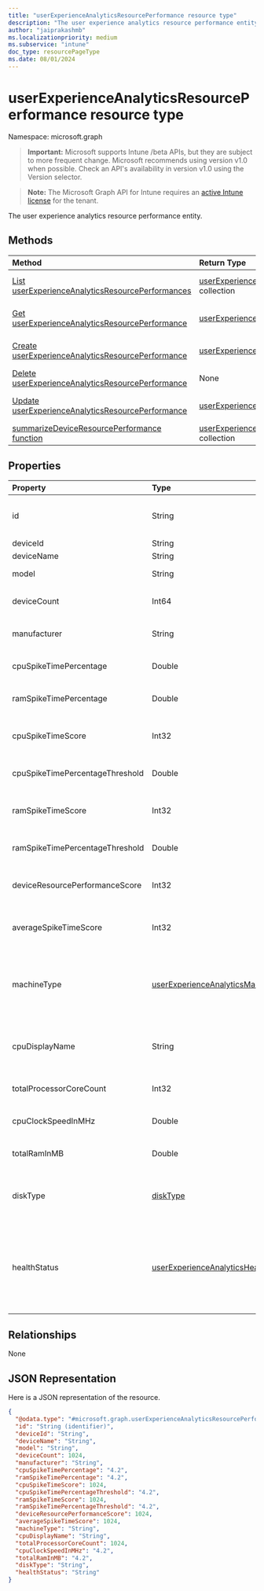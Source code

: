 ```yaml
---
title: "userExperienceAnalyticsResourcePerformance resource type"
description: "The user experience analytics resource performance entity."
author: "jaiprakashmb"
ms.localizationpriority: medium
ms.subservice: "intune"
doc_type: resourcePageType
ms.date: 08/01/2024
---
```


# userExperienceAnalyticsResourcePerformance resource type

Namespace: microsoft.graph

> **Important:** Microsoft supports Intune /beta APIs, but they are subject to more frequent change. Microsoft recommends using version v1.0 when possible. Check an API's availability in version v1.0 using the Version selector.

> **Note:** The Microsoft Graph API for Intune requires an [active Intune license](https://go.microsoft.com/fwlink/?linkid=839381) for the tenant.

The user experience analytics resource performance entity.

## Methods
|Method|Return Type|Description|
|:---|:---|:---|
|[List userExperienceAnalyticsResourcePerformances](../api/intune-devices-userexperienceanalyticsresourceperformance-list.md)|[userExperienceAnalyticsResourcePerformance](../resources/intune-devices-userexperienceanalyticsresourceperformance.md) collection|List properties and relationships of the [userExperienceAnalyticsResourcePerformance](../resources/intune-devices-userexperienceanalyticsresourceperformance.md) objects.|
|[Get userExperienceAnalyticsResourcePerformance](../api/intune-devices-userexperienceanalyticsresourceperformance-get.md)|[userExperienceAnalyticsResourcePerformance](../resources/intune-devices-userexperienceanalyticsresourceperformance.md)|Read properties and relationships of the [userExperienceAnalyticsResourcePerformance](../resources/intune-devices-userexperienceanalyticsresourceperformance.md) object.|
|[Create userExperienceAnalyticsResourcePerformance](../api/intune-devices-userexperienceanalyticsresourceperformance-create.md)|[userExperienceAnalyticsResourcePerformance](../resources/intune-devices-userexperienceanalyticsresourceperformance.md)|Create a new [userExperienceAnalyticsResourcePerformance](../resources/intune-devices-userexperienceanalyticsresourceperformance.md) object.|
|[Delete userExperienceAnalyticsResourcePerformance](../api/intune-devices-userexperienceanalyticsresourceperformance-delete.md)|None|Deletes a [userExperienceAnalyticsResourcePerformance](../resources/intune-devices-userexperienceanalyticsresourceperformance.md).|
|[Update userExperienceAnalyticsResourcePerformance](../api/intune-devices-userexperienceanalyticsresourceperformance-update.md)|[userExperienceAnalyticsResourcePerformance](../resources/intune-devices-userexperienceanalyticsresourceperformance.md)|Update the properties of a [userExperienceAnalyticsResourcePerformance](../resources/intune-devices-userexperienceanalyticsresourceperformance.md) object.|
|[summarizeDeviceResourcePerformance function](../api/intune-devices-userexperienceanalyticsresourceperformance-summarizedeviceresourceperformance.md)|[userExperienceAnalyticsResourcePerformance](../resources/intune-devices-userexperienceanalyticsresourceperformance.md) collection||

## Properties
|Property|Type|Description|
|:---|:---|:---|
|id|String|The unique identifier of the user experience analytics resource performance entity.|
|deviceId|String|The id of the device.|
|deviceName|String|The name of the device.|
|model|String|The user experience analytics device model.|
|deviceCount|Int64|User experience analytics summarized device count.|
|manufacturer|String|The user experience analytics device manufacturer.|
|cpuSpikeTimePercentage|Double|CPU spike time in percentage. Valid values 0 to 100|
|ramSpikeTimePercentage|Double|RAM spike time in percentage. Valid values 0 to 100|
|cpuSpikeTimeScore|Int32|The user experience analytics device CPU spike time score. Valid values 0 to 100|
|cpuSpikeTimePercentageThreshold|Double|Threshold of cpuSpikeTimeScore. Valid values 0 to 100|
|ramSpikeTimeScore|Int32|The user experience analytics device RAM spike time score. Valid values 0 to 100|
|ramSpikeTimePercentageThreshold|Double|Threshold of ramSpikeTimeScore. Valid values 0 to 100|
|deviceResourcePerformanceScore|Int32|Resource performance score of a specific device. Valid values 0 to 100|
|averageSpikeTimeScore|Int32|AverageSpikeTimeScore of a device or a model type. Valid values 0 to 100|
|machineType|[userExperienceAnalyticsMachineType](../resources/intune-devices-userexperienceanalyticsmachinetype.md)|Helps to identify if device is a physical device or virtual. Possible values are: `unknown`, `physical`, `virtual`, `unknownFutureValue`.|
|cpuDisplayName|String|The name of the processor on the device, For example, 11th Gen Intel(R) Core(TM) i7.|
|totalProcessorCoreCount|Int32|The count of cores of the processor of device. Valid values 0 to 512|
|cpuClockSpeedInMHz|Double|The clock speed of the processor, in MHz. Valid values 0 to 1000000|
|totalRamInMB|Double|The total RAM of the device, in MB. Valid values 0 to 1000000|
|diskType|[diskType](../resources/intune-devices-disktype.md)|The type of disk storage used on the device. Possible values are: `unknown`, `hdd`, `ssd`, `unknownFutureValue`.|
|healthStatus|[userExperienceAnalyticsHealthState](../resources/intune-devices-userexperienceanalyticshealthstate.md)|The health state of the user experience analytics model. Possible values are: `unknown`, `insufficientData`, `needsAttention`, `meetingGoals`, `unknownFutureValue`.|

## Relationships
None

## JSON Representation
Here is a JSON representation of the resource.
<!-- {
  "blockType": "resource",
  "keyProperty": "id",
  "@odata.type": "microsoft.graph.userExperienceAnalyticsResourcePerformance"
}
-->
``` json
{
  "@odata.type": "#microsoft.graph.userExperienceAnalyticsResourcePerformance",
  "id": "String (identifier)",
  "deviceId": "String",
  "deviceName": "String",
  "model": "String",
  "deviceCount": 1024,
  "manufacturer": "String",
  "cpuSpikeTimePercentage": "4.2",
  "ramSpikeTimePercentage": "4.2",
  "cpuSpikeTimeScore": 1024,
  "cpuSpikeTimePercentageThreshold": "4.2",
  "ramSpikeTimeScore": 1024,
  "ramSpikeTimePercentageThreshold": "4.2",
  "deviceResourcePerformanceScore": 1024,
  "averageSpikeTimeScore": 1024,
  "machineType": "String",
  "cpuDisplayName": "String",
  "totalProcessorCoreCount": 1024,
  "cpuClockSpeedInMHz": "4.2",
  "totalRamInMB": "4.2",
  "diskType": "String",
  "healthStatus": "String"
}
```